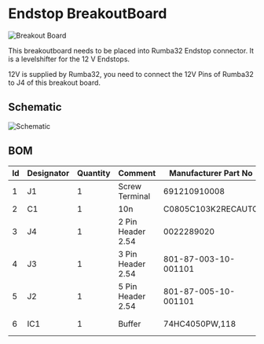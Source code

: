 # Endstop BreakoutBoard

![Breakout Board](docs/breakoutboard.png)

This breakoutboard needs to be placed into Rumba32 Endstop connector. It is a levelshifter for the 12 V Endstops.

12V is supplied by Rumba32, you need to connect the 12V Pins of Rumba32 to J4 of this breakout board.

## Schematic

![Schematic](docs/schematic.png)

## BOM

| ld  | Designator  | Quantity  | Comment            | Manufacturer Part No  | Link Digikey                                                                           |
|---- |------------ |---------- |------------------- |---------------------- |--------------------------------------------------------------------------------------- |
| 1   | J1          | 1         | Screw Terminal     | 691210910008          | <https://www.digikey.de/de/products/detail/w%C3%BCrth-elektronik/691210910008/11478428>  |
| 2   | C1          | 1         | 10n                | C0805C103K2RECAUTO    | <https://www.digikey.de/de/products/detail/kemet/C0805C103K2RECAUTO/8646745>             |
| 3   | J4          | 1         | 2 Pin Header 2.54  | 0022289020            | <https://www.digikey.de/de/products/detail/molex/0022289020/3158803>                     |
| 4   | J3          | 1         | 3 Pin Header 2.54  | 801-87-003-10-001101 | <https://www.digikey.de/de/products/detail/preci-dip/801-87-003-10-001101/3757430>       |
| 5   | J2          | 1         | 5 Pin Header 2.54  | 801-87-005-10-001101  | <https://www.digikey.de/de/products/detail/preci-dip/801-87-005-10-001101/3757433>       |
| 6   | IC1         | 1         | Buffer             | 74HC4050PW,118        | <https://www.digikey.de/de/products/detail/nexperia-usa-inc/74HC4050PW-118/1230398>      |
